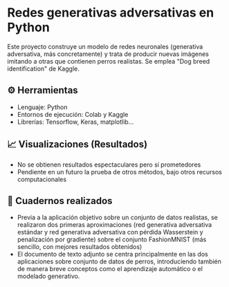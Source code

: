 # Redes generativas adversativas en Python

Este proyecto construye un modelo de redes neuronales (generativa adversativa, más concretamente) y trata de producir nuevas imágenes imitando a otras que contienen perros realistas. Se emplea "Dog breed identification" de Kaggle.

## ⚙️ Herramientas

- Lenguaje: Python
- Entornos de ejecución: Colab y Kaggle
- Librerías: Tensorflow, Keras, matplotlib...

## 📈 Visualizaciones (Resultados)

- No se obtienen resultados espectaculares pero sí prometedores
- Pendiente en un futuro la prueba de otros métodos, bajo otros recursos computacionales

## 📓 Cuadernos realizados
- Previa a la aplicación objetivo sobre un conjunto de datos realistas, se realizaron dos primeras aproximaciones (red generativa adversativa estándar y red generativa adversativa con pérdida Wasserstein y penalización por gradiente) sobre el conjunto FashionMNIST (más sencillo, con mejores resultados obtenidos)
- El documento de texto adjunto se centra principalmente en las dos aplicaciones sobre conjunto de datos de perros, introduciendo también de manera breve conceptos como el aprendizaje automático o el modelado generativo.


